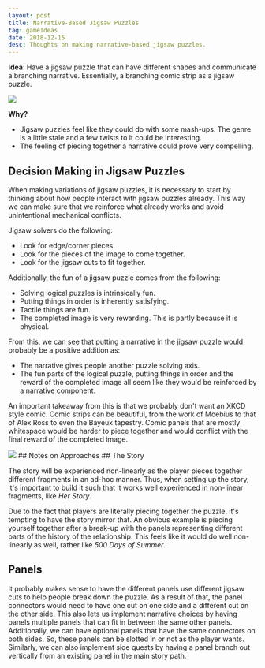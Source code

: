 ```yaml
---
layout: post
title: Narrative-Based Jigsaw Puzzles
tag: gameIdeas
date: 2018-12-15
desc: Thoughts on making narrative-based jigsaw puzzles.
---
```



<b>Idea</b>: Have a jigsaw puzzle that can have different shapes and communicate a branching narrative. Essentially, a branching comic strip as a jigsaw puzzle.

<img src="/blogImages/jigsaw.png" />

<b>Why?</b>
- Jigsaw puzzles feel like they could do with some mash-ups. The genre is a little stale and a few twists to it could be interesting.
- The feeling of piecing together a narrative could prove very compelling.


## Decision Making in Jigsaw Puzzles

When making variations of jigsaw puzzles, it is necessary to start by thinking about how people interact with jigsaw puzzles already. This way we can make sure that we reinforce what already works and avoid unintentional mechanical conflicts.


Jigsaw solvers do the following:
- Look for edge/corner pieces.
- Look for the pieces of the image to come together.
- Look for the jigsaw cuts to fit together.



Additionally, the fun of a jigsaw puzzle comes from the following:
- Solving logical puzzles is intrinsically fun.
- Putting things in order is inherently satisfying.
- Tactile things are fun.
- The completed image is very rewarding. This is partly because it is physical.



From this, we can see that putting a narrative in the jigsaw puzzle would probably be a positive addition as:
- The narrative gives people another puzzle solving axis.
- The fun parts of the logical puzzle, putting things in order and the reward of the completed image all seem like they would be reinforced by a narrative component.



An important takeaway from this is that we probably don't want an XKCD style comic. Comic strips can be beautiful, from the work of Moebius to that of Alex Ross to even the Bayeux tapestry. Comic panels that are mostly whitespace would be harder to piece together and would conflict with the final reward of the completed image.

<img src="/blogImages/bayeux.jpeg" />
## Notes on Approaches
## The Story

The story will be experienced non-linearly as the player pieces together different fragments in an ad-hoc manner. Thus, when setting up the story, it's important to build it such that it works well experienced in non-linear fragments, like *Her Story*.


Due to the fact that players are literally piecing together the puzzle, it's tempting to have the story mirror that. An obvious example is piecing yourself together after a break-up with the panels representing different parts of the history of the relationship. This feels like it would do well non-linearly as well, rather like *500 Days of Summer*.

## Panels

It probably makes sense to have the different panels use different jigsaw cuts to help people break down the puzzle. As a result of that, the panel connectors would need to have one cut on one side and a different cut on the other side. This also lets us implement narrative choices by having panels multiple panels that can fit in between the same other panels. Additionally, we can have optional panels that have the same connectors on both sides. So, these panels can be slotted in or not as the player wants. Similarly, we can also implement side quests by having a panel branch out vertically from an existing panel in the main story path.

